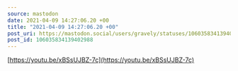```yaml
---
source: mastodon
date: 2021-04-09 14:27:06.20 +00
title: "2021-04-09 14:27:06.20 +00"
post_uri: https://mastodon.social/users/gravely/statuses/106035834139402988
post_id: 106035834139402988
---
```

[https://youtu.be/xBSsUJBZ-7c](https://youtu.be/xBSsUJBZ-7c)


